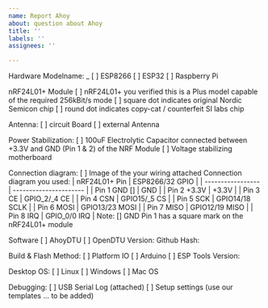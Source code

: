 ```yaml
---
name: Report Ahoy
about: question about Ahoy
title: ''
labels: ''
assignees: ''

---
```


Hardware
Modelname: _
[  ] ESP8266
[  ] ESP32
[  ] Raspberry Pi

nRF24L01+ Module
[  ] nRF24L01+ you verified this is a Plus model capable of the required 256kBit/s mode
[  ] square dot indicates original Nordic Semicon chip 
[  ] round dot indicates copy-cat / counterfeit SI labs chip

Antenna:
[  ] circuit Board
[  ] external Antenna

Power Stabilization:
[  ]  100uF Electrolytic Capacitor 
connected between +3.3V and GND (Pin 1 & 2) of the NRF Module
[  ] Voltage stabilizing motherboard

Connection diagram:
[  ] Image of the your wiring attached
Connection diagram you used:
| nRF24L01+ Pin | ESP8266/32 GPIO |
| -----------------  | ---------------------- |
| Pin 1 GND []     |  GND                          |
| Pin 2 +3.3V       |  +3.3V                        |
| Pin 3 CE              | GPIO_2/_4 CE        |
| Pin 4 CSN          | GPIO15/_5 CS         |
| Pin 5 SCK           | GPIO14/18 SCLK    |
| Pin 6 MOSI        | GPIO13/23 MOSI   |
| Pin 7 MISO        | GPIO12/19 MISO   |
| Pin 8 IRQ            | GPIO_0/0 IRQ     |
Note: [] GND Pin 1 has a square mark on the nRF24L01+ module

Software
[  ] AhoyDTU
[  ] OpenDTU
Version: 
Github Hash: 

Build & Flash Method:
[  ] Platform IO
[  ] Arduino
[  ] ESP Tools
Version: 

Desktop OS:
[  ] Linux
[  ] Windows
[  ] Mac OS

Debugging:
[  ] USB Serial Log (attached)
[  ] Setup settings (use our templates ... to be added)
